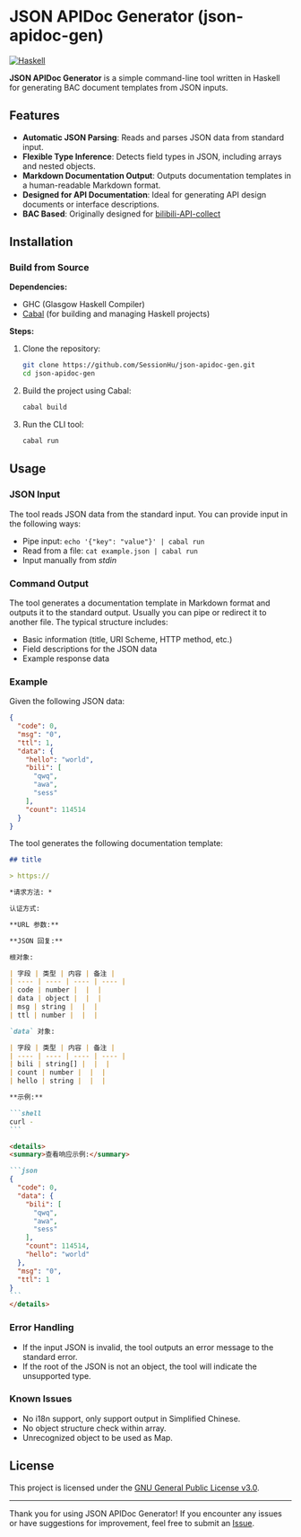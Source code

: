 # JSON APIDoc Generator (json-apidoc-gen)

[![Haskell](https://img.shields.io/badge/Language-Haskell-purple.svg?style=flat-square)](https://www.haskell.org/)

**JSON APIDoc Generator** is a simple command-line tool written in Haskell for generating BAC document templates from JSON inputs.

## Features

- **Automatic JSON Parsing**: Reads and parses JSON data from standard input.
- **Flexible Type Inference**: Detects field types in JSON, including arrays and nested objects.
- **Markdown Documentation Output**: Outputs documentation templates in a human-readable Markdown format.
- **Designed for API Documentation**: Ideal for generating API design documents or interface descriptions.
- **BAC Based**: Originally designed for [bilibili-API-collect](https://github.com/SocialSisterYi/bilibili-API-collect)

## Installation

### Build from Source

**Dependencies:**
- GHC (Glasgow Haskell Compiler)
- [Cabal](https://www.haskell.org/cabal/) (for building and managing Haskell projects)

**Steps:**

1. Clone the repository:
   ```bash
   git clone https://github.com/SessionHu/json-apidoc-gen.git
   cd json-apidoc-gen
   ```

2. Build the project using Cabal:

   ```bash
   cabal build
   ```

3. Run the CLI tool:

   ```bash
   cabal run
   ```

## Usage

### JSON Input

The tool reads JSON data from the standard input. You can provide input in the following ways:
- Pipe input: `echo '{"key": "value"}' | cabal run`
- Read from a file: `cat example.json | cabal run`
- Input manually from *stdin*

### Command Output

The tool generates a documentation template in Markdown format and outputs it to the standard output. Usually you can pipe or redirect it to another file. The typical structure includes:
- Basic information (title, URI Scheme, HTTP method, etc.)
- Field descriptions for the JSON data
- Example response data

### Example

Given the following JSON data:

```json
{
  "code": 0,
  "msg": "0",
  "ttl": 1,
  "data": {
    "hello": "world",
    "bili": [
      "qwq",
      "awa",
      "sess"
    ],
    "count": 114514
  }
}
```

The tool generates the following documentation template:

````markdown
## title

> https://

*请求方法: *

认证方式:

**URL 参数:**

**JSON 回复:**

根对象:

| 字段 | 类型 | 内容 | 备注 |
| ---- | ---- | ---- | ---- |
| code | number |  |  |
| data | object |  |  |
| msg | string |  |  |
| ttl | number |  |  |

`data` 对象:

| 字段 | 类型 | 内容 | 备注 |
| ---- | ---- | ---- | ---- |
| bili | string[] |  |  |
| count | number |  |  |
| hello | string |  |  |

**示例:**

```shell
curl -
```

<details>
<summary>查看响应示例:</summary>

```json
{
  "code": 0,
  "data": {
    "bili": [
      "qwq",
      "awa",
      "sess"
    ],
    "count": 114514,
    "hello": "world"
  },
  "msg": "0",
  "ttl": 1
}
```
</details>
````

### Error Handling

- If the input JSON is invalid, the tool outputs an error message to the standard error.
- If the root of the JSON is not an object, the tool will indicate the unsupported type.

### Known Issues

- No i18n support, only support output in Simplified Chinese.
- No object structure check within array.
- Unrecognized object to be used as Map.

## License

This project is licensed under the [GNU General Public License v3.0](LICENSE).

---

Thank you for using JSON APIDoc Generator! If you encounter any issues or have suggestions for improvement, feel free to submit an [Issue](https://github.com/SessionHu/json-apidoc-gen/issues).
